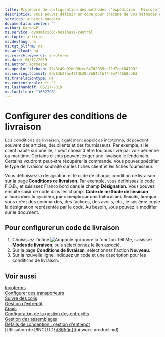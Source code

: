 ```yaml
---
title: Procédure de configuration des méthodes d'expédition | Microsoft Docs
description: Vous pouvez définir un code pour chacune de vos méthodes d'expédition offertes, par exemple, saisir les informations qui les concernent.
services: project-madeira
documentationcenter: ''
author: SorenGP
ms.service: dynamics365-business-central
ms.topic: article
ms.devlang: na
ms.tgt_pltfrm: na
ms.workload: na
ms.search.keywords: incoterms
ms.date: 06/17/2019
ms.author: sgroespe
ms.openlocfilehash: 7248f49e92db98cec047d2035ce82d7caf84799f
ms.sourcegitcommit: 6dc83b27ac47f3b39a7b84cfb7446e7f48b8ce63
ms.translationtype: HT
ms.contentlocale: fr-CH
ms.lasthandoff: 06/17/2019
ms.locfileid: "1632798"
---
```

# <a name="set-up-shipment-methods"></a>Configurer des conditions de livraison
Les conditions de livraison, également appelées incoterms, dépendent souvent des articles, des clients et des fournisseurs. Par exemple, si le client habite sur une île, il peut choisir d'être toujours livré par voie aérienne ou maritime. Certains clients peuvent exiger une livraison le lendemain. Certains voudront peut-être récupérer la commande. Vous pouvez spécifier le type de livraison souhaité sur les fiches client et les fiches fournisseur.

Vous définissez la désignation et le code de chaque condition de livraison sur la page **Conditions de livraison**. Par exemple, vous définissez le code F.O.B., et saisissez Franco bord dans le champ **Désignation**. Vous pouvez ensuite saisir ce code dans les champs **Code de méthode de livraison** ailleurs dans le système, par exemple sur une fiche client. Ensuite, lorsque vous créez des commandes, des factures, des avoirs, etc., le système copie la désignation représentée par le code. Au besoin, vous pouvez le modifier sur le document.

## <a name="to-set-up-a-shipment-code"></a>Pour configurer un code de livraison
1. Choisissez l'icône ![Ampoule qui ouvre la fonction Tell Me](media/ui-search/search_small.png "Dites-moi ce que vous voulez faire"), saisissez **Modes de livraison**, puis sélectionnez le lien associé.
2. Sur la page **Conditions de livraison**, sélectionnez l'action **Nouveau**.
3. Sur la nouvelle ligne, indiquez un code et une description pour les conditions de livraison.

## <a name="see-also"></a>Voir aussi
[Incoterms](https://iccwbo.org/resources-for-business/incoterms-rules)  
[Configurer des transporteurs](sales-how-to-set-up-shipping-agents.md)  
[Suivre des colis](sales-how-track-packages.md)    
[Gestion d’entrepôt](warehouse-manage-warehouse.md)  
[Stock](inventory-manage-inventory.md)  
[Configuration de la gestion des entrepôts](warehouse-setup-warehouse.md)     
[Gestion des assemblages](assembly-assemble-items.md)    
[Détails de conception : gestion d'entrepôt](design-details-warehouse-management.md)  
[Utilisation de [!INCLUDE[d365fin](includes/d365fin_md.md)]](ui-work-product.md)  
